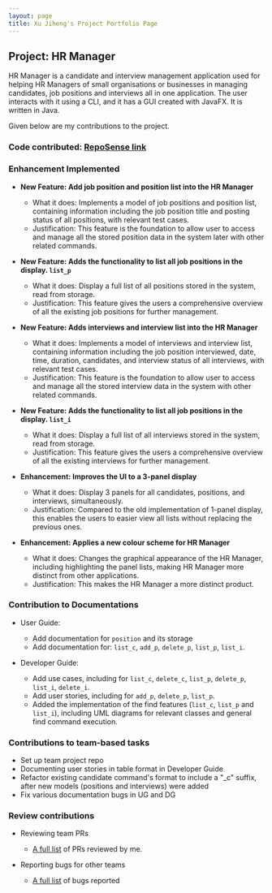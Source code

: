 ```yaml
---
layout: page
title: Xu Jiheng's Project Portfolio Page
---
```


## Project: HR Manager

HR Manager is a candidate and interview management application used for helping HR Managers of small organisations
or businesses in managing candidates, job positions and interviews all in one application.
The user interacts with it using a CLI, and it has a GUI created with JavaFX. It is written in Java.

Given below are my contributions to the project.

### Code contributed: [RepoSense link](https://nus-cs2103-ay2122s1.github.io/tp-dashboard/#breakdown=true&search=jeffzincatz)

### Enhancement Implemented

* **New Feature: Add job position and position list into the HR Manager**
  * What it does: Implements a model of job positions and position list, containing information including the job position title and posting status of all positions, with relevant test cases.
  * Justification: This feature is the foundation to allow user to access and manage all the stored position data in the system later with other related commands.

* **New Feature: Adds the functionality to list all job positions in the display. `list_p`**
    * What it does: Display a full list of all positions stored in the system, read from storage.
    * Justification: This feature gives the users a comprehensive overview of all the existing job positions for further management.

* **New Feature: Adds interviews and interview list into the HR Manager**
  * What it does: Implements a model of interviews and interview list, containing information including the job position interviewed, date, time, duration, candidates, and interview status of all interviews, with relevant test cases.
  * Justification: This feature is the foundation to allow user to access and manage all the stored interview data in the system with other related commands.

* **New Feature: Adds the functionality to list all job positions in the display. `list_i`**
    * What it does: Display a full list of all interviews stored in the system, read from storage.
    * Justification: This feature gives the users a comprehensive overview of all the existing interviews for further management.

* **Enhancement: Improves the UI to a 3-panel display**
  * What it does: Display 3 panels for all candidates, positions, and interviews, simultaneously.
  * Justification: Compared to the old implementation of 1-panel display, this enables the users to easier view all lists without replacing the previous ones.

* **Enhancement: Applies a new colour scheme for HR Manager**
  * What it does: Changes the graphical appearance of the HR Manager, including highlighting the panel lists, making HR Manager more distinct from other applications.
  * Justification: This makes the HR Manager a more distinct product.

### Contribution to Documentations

* User Guide:
  * Add documentation for `position` and its storage
  * Add documentation for: `list_c`, `add_p`, `delete_p`, `list_p`, `list_i`.

* Developer Guide:
  * Add use cases, including for `list_c`, `delete_c`, `list_p`, `delete_p`, `list_i`, `delete_i`.
  * Add user stories, including for `add_p`, `delete_p`, `list_p`.
  * Added the implementation of the find features (`list_c`, `list_p` and `list_i`), including UML diagrams for relevant classes and general find command execution.

### Contributions to team-based tasks

* Set up team project repo
* Documenting user stories in table format in Developer Guide
* Refactor existing candidate command's format to include a "_c" suffix, after new models (positions and interviews) were added
* Fix various documentation bugs in UG and DG

### Review contributions
* Reviewing team PRs
  * [A full list](https://github.com/AY2122S1-CS2103T-W13-1/tp/pulls?q=is%3Apr+is%3Aclosed+reviewed-by%3Ajeffzincatz)
  of PRs reviewed by me.

* Reporting bugs for other teams
  * [A full list](https://github.com/JeffZincatz/ped/issues) of bugs reported
